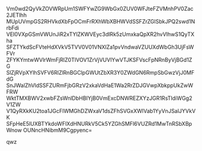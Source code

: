 Vm0wd2QyVkZOVWRpUm1SWFYwZG9WbGx0ZUV0WFJteFZVMnhPV0Zac2JETlhh
MUpUVmpGS2RHVkdXbFpOCmFrRXhWbXBHWVdSSFZrZGlSbkJPQ2swd1NrbFdi
VEI0VXpGSmVWUnJiR2xTYlZKWVEyc3dlRk5zUmxkaQpXR2hvVlhwS1QyTXha
SFZTYkdScFVteHdXVkV5TVV0V01VNXlZa1pvVndwaVZUUXdWbGh3UjFsWFVr
ZFYKYmtwWVlrWmFjRlZ0TlVOV1ZrVjVUVlYwVTJKSFVscFpNRnByVjBGd1ZG
SlZjRVpXYlhSVFV6RlZlRnBGClpGWUtZbXR3Y0ZWdGN6RmpSbGwzVjJ0MFdG
SnJWalZhVldSSFZURmFjbGRzV2xkaVdHaE1Wa2RrZDJGVwpXbkppUkZwWFRW
WktTMXBWV2xwbFZsWnlDbHBIYjB0VmExcDNWREZXYzJGR1RsTldiWGg2V1ZW
V1QyRXkKU2toa1JGcFlWMGhDZWxaV1dsZFhSVGxXWlVab1YyVnJSalJYVkVK
SFpHeE5lUXBTYkdoWFlXdHNURkV5Ck5YZGhSMFl6VUZRd1MwTnRSbXBpWnow
OUNncHNibmM9Cgpyenc=

qwz